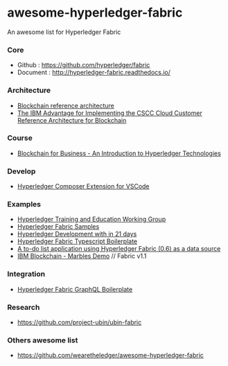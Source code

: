 # awesome-hyperledger-fabric
An awesome list for Hyperledger Fabric

### Core
- Github : https://github.com/hyperledger/fabric
- Document : http://hyperledger-fabric.readthedocs.io/

### Architecture
- [Blockchain reference architecture](https://www.ibm.com/cloud/garage/architectures/blockchainArchitecture/reference-architecture/)
- [The IBM Advantage for Implementing the CSCC Cloud Customer Reference Architecture for Blockchain](https://www.ibm.com/cloud/garage/files/IBM-Advantage-for-Blockchain.pdf)

### Course
- [Blockchain for Business - An Introduction to Hyperledger Technologies](https://www.edx.org/course/blockchain-business-introduction-linuxfoundationx-lfs171x)

### Develop
- [Hyperledger Composer Extension for VSCode](https://github.com/hyperledger/composer-vscode-plugin)

### Examples
- [Hyperledger Training and Education Working Group](https://github.com/hyperledger/education)
- [Hyperledger Fabric Samples](https://github.com/hyperledger/fabric-samples)
- [Hyperledger Development with in 21 days](https://medium.com/@grsind19/hyperledger-development-with-in-21-days-day-1-ed3c5df88113)
- [Hyperledger Fabric Typescript Boilerplate](https://medium.com/wearetheledger/hyperledger-fabric-typescript-boilerplate-455004d0c6c8?mediumPostId=ea01decfd60c)
- [A to-do list application using Hyperledger Fabric (0.6) as a data source](https://github.com/IBM/todo-list-fabric)
- [IBM Blockchain - Marbles Demo](https://github.com/IBM-Blockchain/marbles) // Fabric v1.1

### Integration
 - [Hyperledger Fabric GraphQL Boilerplate](https://github.com/entria/hyperledger-fabric-graphql-boilerplate)

### Research
- https://github.com/project-ubin/ubin-fabric

### Others awesome list
- https://github.com/wearetheledger/awesome-hyperledger-fabric
